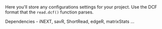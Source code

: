 Here you'll store any configurations settings for your project. Use the DCF format that the `read.dcf()` function parses.

Dependencies - iNEXT, savR, ShortRead, edgeR, matrixStats ...
